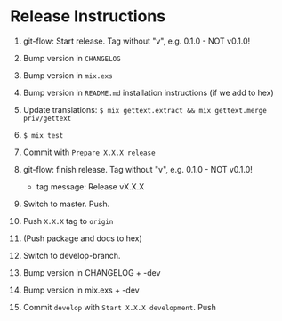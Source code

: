 # Release Instructions

  1. git-flow: Start release. Tag without "v", e.g. 0.1.0 - NOT v0.1.0!
  2. Bump version in `CHANGELOG`
  3. Bump version in `mix.exs`
  5. Bump version in `README.md` installation instructions (if we add to hex)
  6. Update translations:
     `$ mix gettext.extract && mix gettext.merge priv/gettext`
  7. `$ mix test`
  8. Commit with `Prepare X.X.X release`
  9. git-flow: finish release. Tag without "v", e.g. 0.1.0 - NOT v0.1.0!
     - tag message: Release vX.X.X
  10. Switch to master. Push.
  11. Push `X.X.X` tag to `origin`
  16. (Push package and docs to hex)

  17. Switch to develop-branch.
  18. Bump version in CHANGELOG + -dev
  19. Bump version in mix.exs + -dev
  21. Commit `develop` with `Start X.X.X development`. Push
